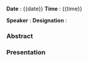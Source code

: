 **Date** : {{date}}
**Time** : {{time}}

**Speaker** : 
**Designation** : 

### Abstract

### Presentation

